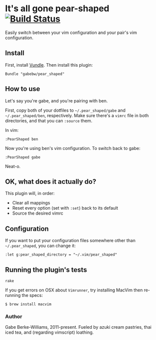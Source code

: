 # It's all gone pear-shaped [![Build Status](https://travis-ci.org/gabebw/pear_shaped.svg?branch=master)](https://travis-ci.org/gabebw/pear_shaped)

Easily switch between your vim configuration and your pair's vim configuration.

## Install

First, install [Vundle]. Then install this plugin:

```vim
Bundle "gabebw/pear_shaped"
```


[Vundle]: https://github.com/gmarik/Vundle.vim

## How to use
Let's say you're gabe, and you're pairing with ben.

First, copy both of your dotfiles to `~/.pear_shaped/gabe` and
`~/.pear_shaped/ben`, respectively. Make sure there's a `vimrc` file in both
directories, and that you can `:source` them.

In vim:

```vim
:PearShaped ben
```

Now you're using ben's vim configuration. To switch back to gabe:

```vim
:PearShaped gabe
```

Neat-o.

## OK, what does it actually do?

This plugin will, in order:

* Clear all mappings
* Reset every option (set with `:set`) back to its default
* Source the desired vimrc

## Configuration

If you want to put your configuration files somewhere other than
`~/.pear_shaped`, you can change it:

```vim
:let g:pear_shaped_directory = "~/.vim/pear_shaped"
```

## Running the plugin's tests

    rake

If you get errors on OSX about `Vimrunner`, try installing MacVim then re-running the specs:

    $ brew install macvim

### Author

Gabe Berke-Williams, 2011-present. Fueled by azuki cream pastries, thai iced
tea, and (regarding vimscript) loathing.
